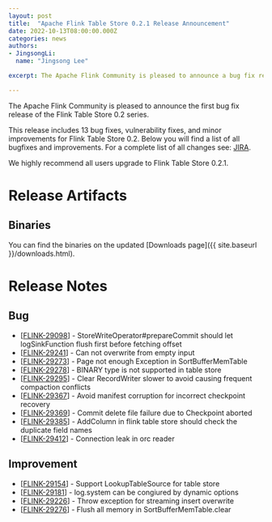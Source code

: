 ```yaml
---
layout: post
title:  "Apache Flink Table Store 0.2.1 Release Announcement"
date: 2022-10-13T08:00:00.000Z
categories: news
authors:
- JingsongLi:
  name: "Jingsong Lee"

excerpt: The Apache Flink Community is pleased to announce a bug fix release for Flink Table Store 0.2.

---
```


The Apache Flink Community is pleased to announce the first bug fix release of the Flink Table Store 0.2 series.

This release includes 13 bug fixes, vulnerability fixes, and minor improvements for Flink Table Store 0.2.
Below you will find a list of all bugfixes and improvements. For a complete list of all changes see:
[JIRA](https://issues.apache.org/jira/secure/ReleaseNote.jspa?projectId=12315522&version=12352257).

We highly recommend all users upgrade to Flink Table Store 0.2.1.

# Release Artifacts

## Binaries

You can find the binaries on the updated [Downloads page]({{ site.baseurl }}/downloads.html).

# Release Notes

<h2>        Bug
</h2>
<ul>
<li>[<a href='https://issues.apache.org/jira/browse/FLINK-29098'>FLINK-29098</a>] -         StoreWriteOperator#prepareCommit should let logSinkFunction flush first before fetching offset
</li>
<li>[<a href='https://issues.apache.org/jira/browse/FLINK-29241'>FLINK-29241</a>] -         Can not overwrite from empty input
</li>
<li>[<a href='https://issues.apache.org/jira/browse/FLINK-29273'>FLINK-29273</a>] -         Page not enough Exception in SortBufferMemTable
</li>
<li>[<a href='https://issues.apache.org/jira/browse/FLINK-29278'>FLINK-29278</a>] -         BINARY type is not supported in table store
</li>
<li>[<a href='https://issues.apache.org/jira/browse/FLINK-29295'>FLINK-29295</a>] -         Clear RecordWriter slower to avoid causing frequent compaction conflicts
</li>
<li>[<a href='https://issues.apache.org/jira/browse/FLINK-29367'>FLINK-29367</a>] -         Avoid manifest corruption for incorrect checkpoint recovery
</li>
<li>[<a href='https://issues.apache.org/jira/browse/FLINK-29369'>FLINK-29369</a>] -         Commit delete file failure due to Checkpoint aborted
</li>
<li>[<a href='https://issues.apache.org/jira/browse/FLINK-29385'>FLINK-29385</a>] -         AddColumn in flink table store should check the duplicate field names
</li>
<li>[<a href='https://issues.apache.org/jira/browse/FLINK-29412'>FLINK-29412</a>] -         Connection leak in orc reader
</li>
</ul>

<h2>        Improvement
</h2>
<ul>
<li>[<a href='https://issues.apache.org/jira/browse/FLINK-29154'>FLINK-29154</a>] -         Support LookupTableSource for table store
</li>
<li>[<a href='https://issues.apache.org/jira/browse/FLINK-29181'>FLINK-29181</a>] -         log.system can be congiured by dynamic options
</li>
<li>[<a href='https://issues.apache.org/jira/browse/FLINK-29226'>FLINK-29226</a>] -         Throw exception for streaming insert overwrite
</li>
<li>[<a href='https://issues.apache.org/jira/browse/FLINK-29276'>FLINK-29276</a>] -         Flush all memory in SortBufferMemTable.clear
</li>
</ul>
                                                                                                                                                                